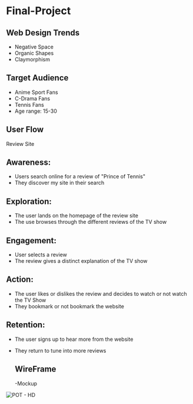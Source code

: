 # Final-Project

## Web Design Trends
-  Negative Space
-  Organic Shapes
- Claymorphism

## Target Audience
 - Anime Sport Fans 
- C-Drama Fans 
 - Tennis Fans
 -  Age range: 15-30
## User Flow
Review Site
## Awareness: 
- Users search online for a review of "Prince of Tennis"
- They discover my site in their search

 ## Exploration:
 - The user lands on the homepage of the review site
 - The use browses through the different reviews of the TV show

## Engagement:
- User selects a review 
- The review gives a distinct explanation of the TV show

## Action:
- The user likes or dislikes the review and decides to watch or not watch the TV Show
- They bookmark or not bookmark the website

## Retention:
- The user signs up to hear more from the website
- They return to tune into more reviews

  ## WireFrame
  -Mockup

![POT - HD](https://github.com/user-attachments/assets/d44ca220-a064-45af-bd37-3ab1e7131d09)
